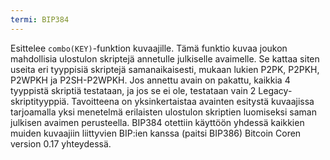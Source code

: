 ```yaml
---
termi: BIP384
---
```


Esittelee `combo(KEY)`-funktion kuvaajille. Tämä funktio kuvaa joukon mahdollisia ulostulon skriptejä annetulle julkiselle avaimelle. Se kattaa siten useita eri tyyppisiä skriptejä samanaikaisesti, mukaan lukien P2PK, P2PKH, P2WPKH ja P2SH-P2WPKH. Jos annettu avain on pakattu, kaikkia 4 tyyppistä skriptiä testataan, ja jos se ei ole, testataan vain 2 Legacy-skriptityyppiä. Tavoitteena on yksinkertaistaa avainten esitystä kuvaajissa tarjoamalla yksi menetelmä erilaisten ulostulon skriptien luomiseksi saman julkisen avaimen perusteella. BIP384 otettiin käyttöön yhdessä kaikkien muiden kuvaajiin liittyvien BIP:ien kanssa (paitsi BIP386) Bitcoin Coren version 0.17 yhteydessä.